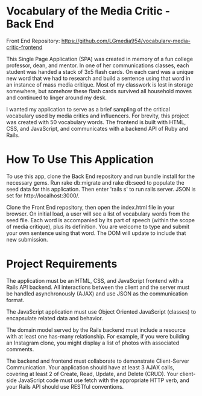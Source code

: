 # Vocabulary of the Media Critic - Back End

Front End Repository: https://github.com/LGmedia954/vocabulary-media-critic-frontend

This Single Page Application (SPA) was created in memory of a fun college professor, dean, and mentor. In one of her communications classes, each student was handed a stack of 3x5 flash cards. On each card was a unique new word that we had to research and build a sentence using that word in an instance of mass media critique. Most of my classwork is lost in storage somewhere, but somehow these flash cards survived all household moves and continued to linger around my desk.

I wanted my application to serve as a brief sampling of the critical vocabulary used by media critics and influencers. For brevity, this project was created with 50 vocabulary words. The frontend is built with HTML, CSS, and JavaScript, and communicates with a backend API of Ruby and Rails.

# How To Use This Application

To use this app, clone the Back End repository and run bundle install for the necessary gems. Run rake db:migrate and rake db:seed to populate the seed data for this application. Then enter 'rails s' to run rails server. JSON is set for http://localhost:3000/.

Clone the Front End repository, then open the index.html file in your browser. On initial load, a user will see a list of vocabulary words from the seed file. Each word is accompanied by its part of speech (within the scope of media critique), plus its definition. You are welcome to type and submit your own sentence using that word. The DOM will update to include that new submission.

# Project Requirements

The application must be an HTML, CSS, and JavaScript frontend with a Rails API backend. All interactions between the client and the server must be handled asynchronously (AJAX) and use JSON as the communication format.

The JavaScript application must use Object Oriented JavaScript (classes) to encapsulate related data and behavior.

The domain model served by the Rails backend must include a resource with at least one has-many relationship. For example, if you were building an Instagram clone, you might display a list of photos with associated comments.

The backend and frontend must collaborate to demonstrate Client-Server Communication. Your application should have at least 3 AJAX calls, covering at least 2 of Create, Read, Update, and Delete (CRUD). Your client-side JavaScript code must use fetch with the appropriate HTTP verb, and your Rails API should use RESTful conventions.
